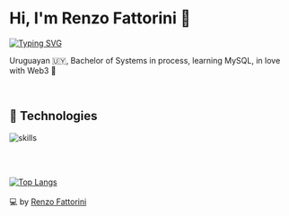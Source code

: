 # Hi, I'm Renzo Fattorini 👋

[![Typing SVG](https://readme-typing-svg.herokuapp.com?font=comfortaa&color=016EEA&size=24&width=500&lines=Uruguayan+software+developer;Currently+studying+Bachelor+of+Systems)](https://git.io/typing-svg)

Uruguayan 🇺🇾, Bachelor of Systems in process, learning MySQL, in love with Web3 💙

<br>

## 🔧 Technologies

![skills](https://skillicons.dev/icons?i=html,css,js,nodejs,mysql,mongodb,git,bash,c,cpp,cs,arduino,haskell,solidity,wordpress,vscode,ps,ai&theme=light&size=small)

<!---
[![Renzo's GitHub stats](https://github-readme-stats.vercel.app/api?username=renzofatto)](https://github.com/renzofatto/github-readme-stats)
[![Top Langs](https://github-readme-stats.vercel.app/api/top-langs/?username=renzofatto&layout=compact)](https://github.com/anuraghazra/github-readme-stats)
--->

<!---
<br>
<br>
<img src="https://github-readme-stats.vercel.app/api/top-langs/?username=renzofatto"/>
<br>
<br>
--->
<br>
<br>

[![Top Langs](https://github-readme-stats.vercel.app/api/top-langs/?username=renzofatto&layout=compact&show_icons=true)](https://github.com/anuraghazra/github-readme-stats)
<br>
<br>
💻 by [Renzo Fattorini](https://github.com/renzofatto)

